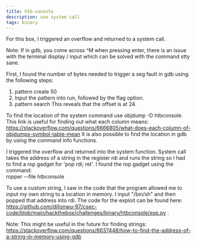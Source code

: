 ```yaml
---
title: htb-console
description: use system call
tags: binary
---
```

For this box, I triggered an overflow and returned to a system call. 

Note: If in gdb, you come across ^M when pressing enter, there is an issue with the terminal display / input which can be solved with the command stty sane. 

First, I found the number of bytes needed to trigger a seg fault in gdb using the following steps:
1. pattern create 50
2. Input the pattern into run, followed by the flag option. 
3. pattern search
This reveals that the offset is at 24.  

To find the location of the system command use objdump -D htbconsole. This link is useful for finding out what each column means: <a href="https://stackoverflow.com/questions/6666805/what-does-each-column-of-objdumps-symbol-table-mean"> https://stackoverflow.com/questions/6666805/what-does-each-column-of-objdumps-symbol-table-mean </a> It is also possible to find the location in gdb by using the command info functions.

I triggered the overflow and returned into the system function. System call takes the address of a string in the register rdi and runs the string so I had to find a rop gadget for 'pop rdi; ret'. I found the rop gadget using the command:  
ropper --file htbconsole  

To use a custom string, I saw in the code that the program allowed me to input my own string to a location in memory. I input "/bin/sh" and then popped that address into rdi. The code for the exploit can be found here: <a href="https://github.com/dillonwu-97/csec-code/blob/main/hackthebox/challenges/binary/htbconsole/exp.py"> https://github.com/dillonwu-97/csec-code/blob/main/hackthebox/challenges/binary/htbconsole/exp.py </a>. 



Note: This might be useful in the future for finding strings: <a href="https://stackoverflow.com/questions/6637448/how-to-find-the-address-of-a-string-in-memory-using-gdb"> https://stackoverflow.com/questions/6637448/how-to-find-the-address-of-a-string-in-memory-using-gdb </a>